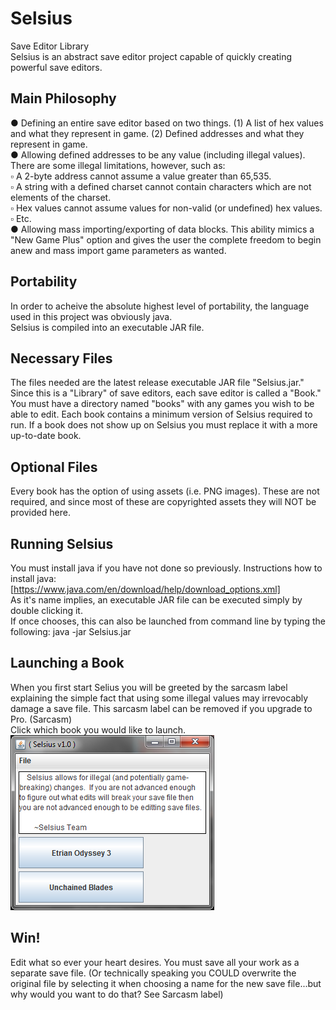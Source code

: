 ﻿# Selsius
Save Editor Library  
Selsius is an abstract save editor project capable of quickly creating powerful save editors.  

## Main Philosophy
● Defining an entire save editor based on two things. (1) A list of hex values and what they represent in game. (2) Defined addresses and what they represent in game.  
● Allowing defined addresses to be any value (including illegal values).  There are some illegal limitations, however, such as:  
    ▫ A 2-byte address cannot assume a value greater than 65,535.  
    ▫ A string with a defined charset cannot contain characters which are not elements of the charset.  
    ▫ Hex values cannot assume values for non-valid (or undefined) hex values.  
    ▫ Etc.  
● Allowing mass importing/exporting of data blocks.  This ability mimics a "New Game Plus" option and gives the user the complete freedom to begin anew and mass import game parameters as wanted.  

## Portability
In order to acheive the absolute highest level of portability, the language used in this project was obviously java.  
Selsius is compiled into an executable JAR file.  

## Necessary Files
The files needed are the latest release executable JAR file "Selsius.jar."  
Since this is a "Library" of save editors, each save editor is called a "Book."  You must have a directory named "books" with any games you wish to be able to edit. Each book contains a minimum version of Selsius required to run.  If a book does not show up on Selsius you must replace it with a more up-to-date book.  

## Optional Files
Every book has the option of using assets (i.e. PNG images).  These are not required, and since most of these are copyrighted assets they will NOT be provided here.  

## Running Selsius
You must install java if you have not done so previously.  Instructions how to install java:  [https://www.java.com/en/download/help/download_options.xml]  
As it's name implies, an executable JAR file can be executed simply by double clicking it.  
If once chooses, this can also be launched from command line by typing the following:  java -jar Selsius.jar  

## Launching a Book
When you first start Selius you will be greeted by the sarcasm label explaining the simple fact that using some illegal values may irrevocably damage a save file.  This sarcasm label can be removed if you upgrade to Pro.  (Sarcasm)  
Click which book you would like to launch.  
![image3](https://github.com/RPGFAN128/Selsius/blob/master/screens/1.0%20title.png)  

## Win!
Edit what so ever your heart desires.  You must save all your work as a separate save file.  (Or technically speaking you COULD overwrite the original file by selecting it when choosing a name for the new save file...but why would you want to do that?  See Sarcasm label)  